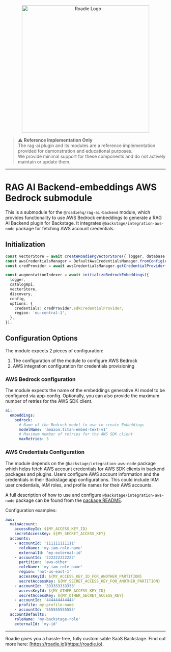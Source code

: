 <div align="center">
  <img src="https://images.ctfassets.net/hcqpbvoqhwhm/5J0FSNghLU8M6nZNtQHS0D/96bf022e075a5e10a5b3ba6b35ae8990/roadie-horiz-big-transp-back.png" alt="Roadie Logo" width="400"/>
</div>

> ⚠️ **Reference Implementation Only**  
> The rag-ai plugin and its modules are a reference implementation provided for demonstration and educational purposes.  
> We provide minimal support for these components and do not actively maintain or update them.

---

# RAG AI Backend-embeddings AWS Bedrock submodule

This is a submodule for the `@roadiehq/rag-ai-backend` module, which provides functionality to use AWS Bedrock embeddings to generate a RAG AI Backend plugin for Backstage. It integrates `@backstage/integration-aws-node` package for fetching AWS account credentials.

## Initialization

```typescript
const vectorStore = await createRoadiePgVectorStore({ logger, database });
const awsCredentialsManager = DefaultAwsCredentialsManager.fromConfig(config);
const credProvider = await awsCredentialsManager.getCredentialProvider();

const augmentationIndexer = await initializeBedrockEmbeddings({
  logger,
  catalogApi,
  vectorStore,
  discovery,
  config,
  options: {
    credentials: credProvider.sdkCredentialProvider,
    region: 'eu-central-1',
  },
});
```

## Configuration Options

The module expects 2 pieces of configuration:

1. The configuration of the module to configure AWS Bedrock
2. AWS integration configuration for credentials provisioning

### AWS Bedrock configuration

The module expects the name of the embeddings generative AI model to be configured via app-config. Optionally, you can also provide the maximum number of retries for the AWS SDK client.

```yaml
ai:
  embeddings:
    bedrock:
      # Name of the Bedrock model to use to create Embeddings
      modelName: 'amazon.titan-embed-text-v1'
      # Maximum number of retries for the AWS SDK client
      maxRetries: 3
```

### AWS Credentials Configuration

The module depends on the `@backstage/integration-aws-node` package which helps fetch AWS account credentials for AWS SDK clients in backend packages and plugins. Users configure AWS account information and the credentials in their Backstage app configurations. This could include IAM user credentials, IAM roles, and profile names for their AWS accounts.

A full description of how to use and configure `@backstage/integration-aws-node` package can be found from the [package README](https://github.com/backstage/backstage/blob/master/packages/integration-aws-node/README.md).

Configuration examples:

```yaml
aws:
  mainAccount:
    accessKeyId: ${MY_ACCESS_KEY_ID}
    secretAccessKey: ${MY_SECRET_ACCESS_KEY}
  accounts:
    - accountId: '111111111111'
      roleName: 'my-iam-role-name'
      externalId: 'my-external-id'
    - accountId: '222222222222'
      partition: 'aws-other'
      roleName: 'my-iam-role-name'
      region: 'not-us-east-1'
      accessKeyId: ${MY_ACCESS_KEY_ID_FOR_ANOTHER_PARTITION}
      secretAccessKey: ${MY_SECRET_ACCESS_KEY_FOR_ANOTHER_PARTITION}
    - accountId: '333333333333'
      accessKeyId: ${MY_OTHER_ACCESS_KEY_ID}
      secretAccessKey: ${MY_OTHER_SECRET_ACCESS_KEY}
    - accountId: '444444444444'
      profile: my-profile-name
    - accountId: '555555555555'
  accountDefaults:
    roleName: 'my-backstage-role'
    externalId: 'my-id'
```

---

Roadie gives you a hassle-free, fully customisable SaaS Backstage. Find out more here: [https://roadie.io](https://roadie.io).
